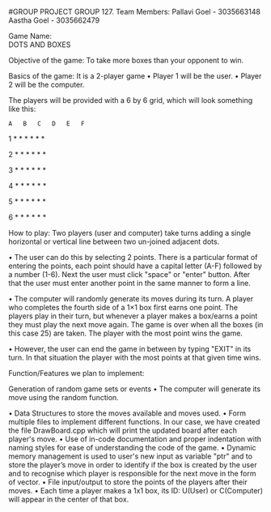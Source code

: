 #GROUP PROJECT
GROUP 127. 
Team Members:
Pallavi Goel - 3035663148
Aastha Goel - 3035662479

Game Name: <br />
DOTS AND BOXES

Objective of the game:
To take more boxes than your opponent to win.


Basics of the game:
It is a 2-player game
•	Player 1 will be the user.
•	Player 2 will be the computer.

The players will be provided with a 6 by 6 grid, which will look something like this:


    A   B   C   D   E   F    

1   *   *   *   *   *   *
    
2   *   *   *   *   *   *

3   *   *   *   *   *   *
       
4   *   *   *   *   *   *

5   *   *   *   *   *   *

6   *   *   *   *   *   *


How to play:
Two players (user and computer) take turns adding a single horizontal or vertical line between two un-joined adjacent dots. 

•	The user can do this by selecting 2 points.
There is a particular format of entering the points, each point should have a capital letter (A-F) followed by a number (1-6). Next the user must click "space" or "enter" button. After that the user must enter another point in the same manner to form a line.

•	The computer will randomly generate its moves during its turn.
A player who completes the fourth side of a 1×1 box first earns one point.
The players play in their turn, but whenever a player makes a box/earns a point they must play the next move again.
The game is over when all the boxes (in this case 25) are taken.
The player with the most point wins the game.

•	However, the user can end the game in between by typing "EXIT" in its turn. In that situation the player with the most points at that given time wins.


Function/Features we plan to implement:

Generation of random game sets or events
•	The computer will generate its move using the random function.


•	Data Structures to store the moves available and moves used.
•	Form multiple files to implement different functions. In our case, we have created the file DrawBoard.cpp which will print the updated board after each player's move.
•	Use of in-code documentation and proper indentation with naming styles for ease of understanding the code of the game. 
•	Dynamic memory management is used to user's new input as variable "ptr" and to store the player’s move in order to identify if the box is created by the user and to recognise which player is responsible for the next move in the form of vector.
•	File input/output to store the points of the players after their moves.
•	Each time a player makes a 1x1 box, its ID: U(User) or C(Computer) will appear in the center of that box.


